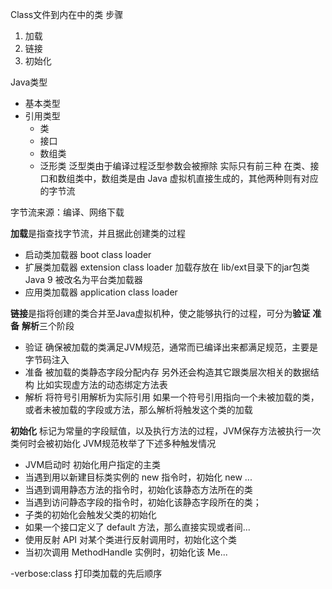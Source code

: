 Class文件到内在中的类 
步骤
1. 加载
2. 链接
3. 初始化

Java类型
- 基本类型
- 引用类型
  - 类
  - 接口
  - 数组类
  - 泛形类
泛型类由于编译过程泛型参数会被擦除  实际只有前三种  在类、接口和数组类中，数组类是由 Java 虚拟机直接生成的，其他两种则有对应的字节流

字节流来源：编译、网络下载


**加载**是指查找字节流，并且据此创建类的过程

- 启动类加载器 boot class loader 
- 扩展类加载器 extension class loader   加载存放在 lib/ext目录下的jar包类  Java 9 被改名为平台类加载器
- 应用类加载器 application class loader

**链接**是指将创建的类合并至Java虚拟机种，使之能够执行的过程，可分为**验证** **准备** **解析**三个阶段
- 验证 确保被加载的类满足JVM规范，通常而已编译出来都满足规范，主要是字节码注入 
- 准备 被加载的类静态字段分配内存  另外还会构造其它跟类层次相关的数据结构 比如实现虚方法的动态绑定方法表
- 解析 将符号引用解析为实际引用 如果一个符号引用指向一个未被加载的类，或者未被加载的字段或方法，那么解析将触发这个类的加载

**初始化** 标记为常量的字段赋值，以及执行<clint>方法的过程，JVM保存<clint>方法被执行一次
类何时会被初始化 JVM规范枚举了下述多种触发情况
- JVM启动时 初始化用户指定的主类
- 当遇到用以新建目标类实例的 new 指令时，初始化 new ...
- 当遇到调用静态方法的指令时，初始化该静态方法所在的类
- 当遇到访问静态字段的指令时，初始化该静态字段所在的类；
- 子类的初始化会触发父类的初始化
- 如果一个接口定义了 default 方法，那么直接实现或者间...
- 使用反射 API 对某个类进行反射调用时，初始化这个类
- 当初次调用 MethodHandle 实例时，初始化该 Me...

-verbose:class 打印类加载的先后顺序

